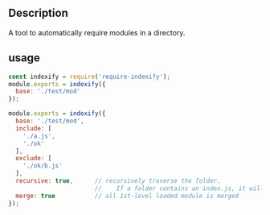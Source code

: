 ## Description
A tool to automatically require modules in a directory.

## usage
```javascript
const indexify = require('require-indexify');
module.exports = indexify({
  base: './test/mod'
});
```
```javascript
module.exports = indexify({
  base: './test/mod',
  include: [
    './a.js',
    './ok'
  ],
  exclude: [
    './ok/b.js'
  ],
  recursive: true,      // recursively traverse the folder. 
                        //    If a folder contains an index.js, it will not be further traversed.
  merge: true           // all 1st-level loaded module is merged
});
```